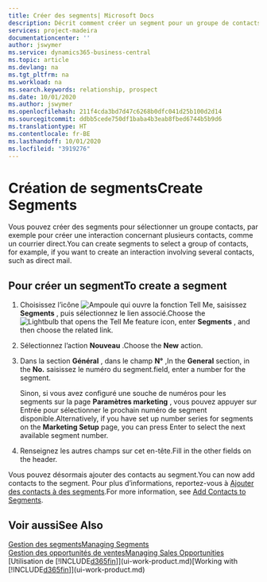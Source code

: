 ```yaml
---
title: Créer des segments| Microsoft Docs
description: Décrit comment créer un segment pour un groupe de contacts dans Business Central, par exemple, afin de cibler plusieurs contacts avec un courrier direct.
services: project-madeira
documentationcenter: ''
author: jswymer
ms.service: dynamics365-business-central
ms.topic: article
ms.devlang: na
ms.tgt_pltfrm: na
ms.workload: na
ms.search.keywords: relationship, prospect
ms.date: 10/01/2020
ms.author: jswymer
ms.openlocfilehash: 211f4cda3bd7d47c6268b0dfc041d25b100d2d14
ms.sourcegitcommit: ddbb5cede750df1baba4b3eab8fbed6744b5b9d6
ms.translationtype: HT
ms.contentlocale: fr-BE
ms.lasthandoff: 10/01/2020
ms.locfileid: "3919276"
---
```

# <a name="create-segments"></a><span data-ttu-id="375f1-103">Création de segments</span><span class="sxs-lookup"><span data-stu-id="375f1-103">Create Segments</span></span>
<span data-ttu-id="375f1-104">Vous pouvez créer des segments pour sélectionner un groupe contacts, par exemple pour créer une interaction concernant plusieurs contacts, comme un courrier direct.</span><span class="sxs-lookup"><span data-stu-id="375f1-104">You can create segments to select a group of contacts, for example, if you want to create an interaction involving several contacts, such as direct mail.</span></span>

## <a name="to-create-a-segment"></a><span data-ttu-id="375f1-105">Pour créer un segment</span><span class="sxs-lookup"><span data-stu-id="375f1-105">To create a segment</span></span>
1. <span data-ttu-id="375f1-106">Choisissez l’icône ![Ampoule qui ouvre la fonction Tell Me](media/ui-search/search_small.png "Dites-moi ce que vous voulez faire"), saisissez **Segments** , puis sélectionnez le lien associé.</span><span class="sxs-lookup"><span data-stu-id="375f1-106">Choose the ![Lightbulb that opens the Tell Me feature](media/ui-search/search_small.png "Tell me what you want to do") icon, enter **Segments** , and then choose the related link.</span></span>
2. <span data-ttu-id="375f1-107">Sélectionnez l’action **Nouveau** .</span><span class="sxs-lookup"><span data-stu-id="375f1-107">Choose the **New** action.</span></span>
3. <span data-ttu-id="375f1-108">Dans la section **Général** , dans le champ **N°** ,</span><span class="sxs-lookup"><span data-stu-id="375f1-108">In the **General** section, in the **No.**</span></span> <span data-ttu-id="375f1-109">saisissez le numéro du segment.</span><span class="sxs-lookup"><span data-stu-id="375f1-109">field, enter a number for the segment.</span></span>

    <span data-ttu-id="375f1-110">Sinon, si vous avez configuré une souche de numéros pour les segments sur la page **Paramètres marketing** , vous pouvez appuyer sur Entrée pour sélectionner le prochain numéro de segment disponible.</span><span class="sxs-lookup"><span data-stu-id="375f1-110">Alternatively, if you have set up number series for segments on the **Marketing Setup** page, you can press Enter to select the next available segment number.</span></span>
4. <span data-ttu-id="375f1-111">Renseignez les autres champs sur cet en-tête.</span><span class="sxs-lookup"><span data-stu-id="375f1-111">Fill in the other fields on the header.</span></span>

<span data-ttu-id="375f1-112">Vous pouvez désormais ajouter des contacts au segment.</span><span class="sxs-lookup"><span data-stu-id="375f1-112">You can now add contacts to the segment.</span></span> <span data-ttu-id="375f1-113">Pour plus d’informations, reportez-vous à [Ajouter des contacts à des segments](marketing-add-contact-segment.md).</span><span class="sxs-lookup"><span data-stu-id="375f1-113">For more information, see [Add Contacts to Segments](marketing-add-contact-segment.md).</span></span>

## <a name="see-also"></a><span data-ttu-id="375f1-114">Voir aussi</span><span class="sxs-lookup"><span data-stu-id="375f1-114">See Also</span></span>
[<span data-ttu-id="375f1-115">Gestion des segments</span><span class="sxs-lookup"><span data-stu-id="375f1-115">Managing Segments</span></span>](marketing-segments.md)  
[<span data-ttu-id="375f1-116">Gestion des opportunités de ventes</span><span class="sxs-lookup"><span data-stu-id="375f1-116">Managing Sales Opportunities</span></span>](marketing-manage-sales-opportunities.md)  
<span data-ttu-id="375f1-117">[Utilisation de [!INCLUDE[d365fin](includes/d365fin_md.md)]](ui-work-product.md)</span><span class="sxs-lookup"><span data-stu-id="375f1-117">[Working with [!INCLUDE[d365fin](includes/d365fin_md.md)]](ui-work-product.md)</span></span>  
